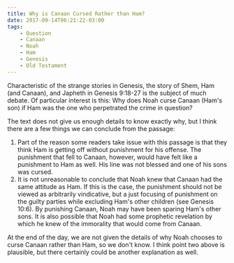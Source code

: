 ```yaml
---
title: Why is Canaan Cursed Rather than Ham?
date: 2017-09-14T06:21:22-03:00
tags:
    - Question
    - Canaan
    - Noah
    - Ham
    - Genesis
    - Old Testament
---
```


Characteristic of the strange stories in Genesis, the story of Shem, Ham (and Canaan), and Japheth in Genesis 9:18-27 is the subject of much debate. Of particular interest is this: Why does Noah curse Canaan (Ham's son) if Ham was the one who perpetrated the crime in question?

The text does not give us enough details to know exactly why, but I think there are a few things we can conclude from the passage:

1. Part of the reason some readers take issue with this passage is that they think Ham is getting off without punishment for his offense. The punishment that fell to Canaan, however, would have felt like a punishment to Ham as well. His line was not blessed and one of his sons was cursed.
2. It is not unreasonable to conclude that Noah knew that Canaan had the same attitude as Ham. If this is the case, the punishment should not be viewed as arbitrarily vindicative, but a just focusing of punishment on the guilty parties while excluding Ham's other children (see Genesis 10:6). By punishing Canaan, Noah may have been sparing Ham's other sons. It is also possible that Noah had some prophetic revelation by which he knew of the immorality that would come from Canaan.

At the end of the day, we are not given the details of why Noah chooses to curse Canaan rather than Ham, so we don't know. I think point two above is plausible, but there certainly could be another explanation as well.
